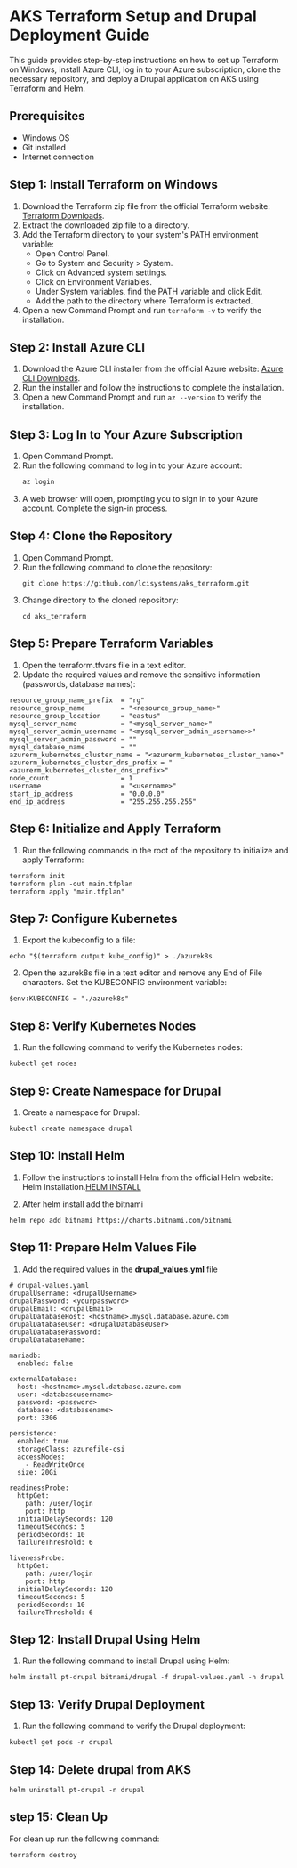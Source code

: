 # AKS Terraform Setup and Drupal Deployment Guide

This guide provides step-by-step instructions on how to set up Terraform on Windows, install Azure CLI, log in to your Azure subscription, clone the necessary repository, and deploy a Drupal application on AKS using Terraform and Helm.

## Prerequisites

- Windows OS
- Git installed
- Internet connection

## Step 1: Install Terraform on Windows

1. Download the Terraform zip file from the official Terraform website: [Terraform Downloads](https://www.terraform.io/downloads).
2. Extract the downloaded zip file to a directory.
3. Add the Terraform directory to your system's PATH environment variable:
   - Open Control Panel.
   - Go to System and Security > System.
   - Click on Advanced system settings.
   - Click on Environment Variables.
   - Under System variables, find the PATH variable and click Edit.
   - Add the path to the directory where Terraform is extracted.
4. Open a new Command Prompt and run `terraform -v` to verify the installation.

## Step 2: Install Azure CLI

1. Download the Azure CLI installer from the official Azure website: [Azure CLI Downloads](https://docs.microsoft.com/en-us/cli/azure/install-azure-cli).
2. Run the installer and follow the instructions to complete the installation.
3. Open a new Command Prompt and run `az --version` to verify the installation.

## Step 3: Log In to Your Azure Subscription

1. Open Command Prompt.
2. Run the following command to log in to your Azure account:
   ```bash
   az login
3. A web browser will open, prompting you to sign in to your Azure account. Complete the sign-in process.

## Step 4: Clone the Repository
1. Open Command Prompt.
2. Run the following command to clone the repository:
   ```
   git clone https://github.com/lcisystems/aks_terraform.git
   ```
3. Change directory to the cloned repository:
   ```
   cd aks_terraform
   ```

## Step 5: Prepare Terraform Variables
1. Open the terraform.tfvars file in a text editor.
2. Update the required values and remove the sensitive information (passwords, database names):
```
resource_group_name_prefix  = "rg"
resource_group_name         = "<resource_group_name>"
resource_group_location     = "eastus"
mysql_server_name           = "<mysql_server_name>"
mysql_server_admin_username = "<mysql_server_admin_username>>"
mysql_server_admin_password = ""
mysql_database_name         = ""
azurerm_kubernetes_cluster_name = "<azurerm_kubernetes_cluster_name>"
azurerm_kubernetes_cluster_dns_prefix = "<azurerm_kubernetes_cluster_dns_prefix>"
node_count                  = 1
username                    = "<username>"
start_ip_address            = "0.0.0.0"
end_ip_address              = "255.255.255.255"

```
## Step 6: Initialize and Apply Terraform
1. Run the following commands in the root of the repository to initialize and apply Terraform:

```
terraform init
terraform plan -out main.tfplan
terraform apply "main.tfplan"
```

## Step 7: Configure Kubernetes
1. Export the kubeconfig to a file:
```
echo "$(terraform output kube_config)" > ./azurek8s
```
2. Open the azurek8s file in a text editor and remove any End of File characters.
Set the KUBECONFIG environment variable:

```
$env:KUBECONFIG = "./azurek8s"
```
## Step 8: Verify Kubernetes Nodes
1. Run the following command to verify the Kubernetes nodes:

```
kubectl get nodes
```

## Step 9: Create Namespace for Drupal

1. Create a namespace for Drupal:

```
kubectl create namespace drupal
```


## Step 10: Install Helm
1. Follow the instructions to install Helm from the official Helm website: Helm Installation.[HELM INSTALL](https://helm.sh/docs/intro/install/)

2. After helm install add the bitnami 

```
helm repo add bitnami https://charts.bitnami.com/bitnami

```

## Step 11: Prepare Helm Values File
1. Add the required values in the **drupal_values.yml** file  **<addyourownvalues>**
```
# drupal-values.yaml
drupalUsername: <drupalUsername>
drupalPassword: <yourpassword>
drupalEmail: <drupalEmail>
drupalDatabaseHost: <hostname>.mysql.database.azure.com
drupalDatabaseUser: <drupalDatabaseUser>
drupalDatabasePassword: 
drupalDatabaseName: 

mariadb:
  enabled: false

externalDatabase:
  host: <hostname>.mysql.database.azure.com
  user: <databaseusername>
  password: <password>
  database: <databasename>
  port: 3306

persistence:
  enabled: true
  storageClass: azurefile-csi
  accessModes:
    - ReadWriteOnce
  size: 20Gi

readinessProbe:
  httpGet:
    path: /user/login
    port: http
  initialDelaySeconds: 120
  timeoutSeconds: 5
  periodSeconds: 10
  failureThreshold: 6

livenessProbe:
  httpGet:
    path: /user/login
    port: http
  initialDelaySeconds: 120
  timeoutSeconds: 5
  periodSeconds: 10
  failureThreshold: 6

```
## Step 12: Install Drupal Using Helm
1. Run the following command to install Drupal using Helm:

```
helm install pt-drupal bitnami/drupal -f drupal-values.yaml -n drupal
```

## Step 13: Verify Drupal Deployment
1. Run the following command to verify the Drupal deployment:

```
kubectl get pods -n drupal
```

## Step 14: Delete drupal from AKS 

```
helm uninstall pt-drupal -n drupal 
```

## step 15: Clean Up 

For clean up run the following command:

```
terraform destroy
```
